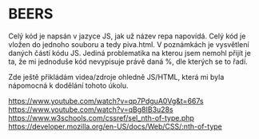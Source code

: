 # BEERS

Celý kód je napsán v jazyce JS, jak už název repa napovídá. Celý kód je vložen do jednoho souboru a tedy piva.html.
V poznámkách je vysvětlení daných částí kódu JS.
Jediná problematika na kterou jsem nemohl přijít je ta, že mi jednoduše kód nevypisuje právě daná %, dle kterých se to řadí.

Zde ještě přikládám videa/zdroje ohledně JS/HTML, která mi byla nápomocná k dodělání tohoto úkolu.

https://www.youtube.com/watch?v=qp7PdguA0Vg&t=667s
   https://www.youtube.com/watch?v=qBg8IB3u28s
   https://www.w3schools.com/cssref/sel_nth-of-type.php
   https://developer.mozilla.org/en-US/docs/Web/CSS/:nth-of-type
